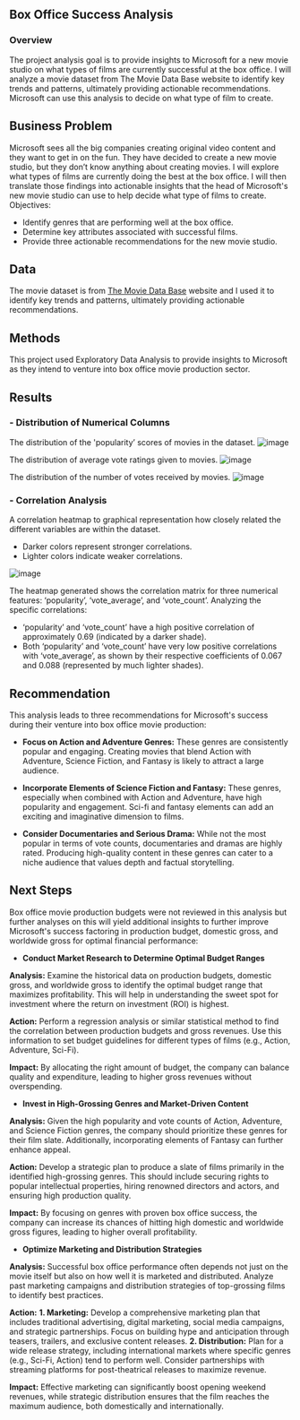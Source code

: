 ## Box Office Success Analysis

### Overview

The project analysis goal is to provide insights to Microsoft for a new movie studio on what types of films are currently successful at the box office. I will analyze a movie dataset from The Movie Data Base website to identify key trends and patterns, ultimately providing actionable recommendations. Microsoft can use this analysis to decide on what type of film to create.

## Business Problem

Microsoft sees all the big companies creating original video content and they want to get in on the fun. They have decided to create a new movie studio, but they don’t know anything about creating movies. I will explore what types of films are currently doing the best at the box office. I will then translate those findings into actionable insights that the head of Microsoft's new movie studio can use to help decide what type of films to create. Objectives:

- Identify genres that are performing well at the box office.
- Determine key attributes associated with successful films.
- Provide three actionable recommendations for the new movie studio.

## Data

The movie dataset is from [The Movie Data Base](https://www.themoviedb.org/) website and I used it to identify key trends and patterns, ultimately providing actionable recommendations.

## Methods

This project used Exploratory Data Analysis to provide insights to Microsoft as they intend to venture into box office movie production sector.

## Results
### - Distribution of Numerical Columns
The distribution of the 'popularity’ scores of movies in the dataset.
![image](https://github.com/Leila-Nyambura/phase_1_project/assets/164230963/61e22cb0-91f4-47da-8ea4-4342d8772a84)

The distribution of average vote ratings given to movies.
![image](https://github.com/Leila-Nyambura/phase_1_project/assets/164230963/d9eb1b55-7be6-4fcd-a6ed-63d62a5278fb)

The distribution of the number of votes received by movies.
![image](https://github.com/Leila-Nyambura/phase_1_project/assets/164230963/ca108257-bdb7-4f16-bcc6-610c8d98a516)

### - Correlation Analysis
A correlation heatmap to graphical representation how closely related the different variables are within the dataset.
- Darker colors represent stronger correlations.
- Lighter colors indicate weaker correlations.

![image](https://github.com/Leila-Nyambura/phase_1_project/assets/164230963/c50510e3-bda6-4eb3-9592-b2fe778b81fb)

The heatmap generated shows the correlation matrix for three numerical features: ‘popularity’, ‘vote_average’, and ‘vote_count’. Analyzing the specific correlations:
- ‘popularity’ and ‘vote_count’ have a high positive correlation of approximately 0.69 (indicated by a darker shade).
- Both ‘popularity’ and ‘vote_count’ have very low positive correlations with ‘vote_average’, as shown by their respective coefficients of 0.067 and 0.088 (represented by much lighter shades).

## Recommendation
This analysis leads to three recommendations for Microsoft's success during their venture into box office movie production:  

- <b>Focus on Action and Adventure Genres:</b> These genres are consistently popular and engaging. Creating movies that blend Action with Adventure, Science Fiction, and Fantasy is likely to attract a large audience.

- <b>Incorporate Elements of Science Fiction and Fantasy:</b> These genres, especially when combined with Action and Adventure, have high popularity and engagement. Sci-fi and fantasy elements can add an exciting and imaginative dimension to films.

- <b>Consider Documentaries and Serious Drama:</b> While not the most popular in terms of vote counts, documentaries and dramas are highly rated. Producing high-quality content in these genres can cater to a niche audience that values depth and factual storytelling.

## Next Steps
Box office movie production budgets were not reviewed in this analysis but further analyses on this will yield additional insights to further improve Microsoft's success factoring in production budget, domestic gross, and worldwide gross for optimal financial performance:

- <b>Conduct Market Research to Determine Optimal Budget Ranges</b>

<b>Analysis:</b> Examine the historical data on production budgets, domestic gross, and worldwide gross to identify the optimal budget range that maximizes profitability. This will help in understanding the sweet spot for investment where the return on investment (ROI) is highest.

<b>Action:</b> Perform a regression analysis or similar statistical method to find the correlation between production budgets and gross revenues. Use this information to set budget guidelines for different types of films (e.g., Action, Adventure, Sci-Fi).

<b>Impact:</b> By allocating the right amount of budget, the company can balance quality and expenditure, leading to higher gross revenues without overspending.
- <b>Invest in High-Grossing Genres and Market-Driven Content</b>

<b>Analysis:</b> Given the high popularity and vote counts of Action, Adventure, and Science Fiction genres, the company should prioritize these genres for their film slate. Additionally, incorporating elements of Fantasy can further enhance appeal.

<b>Action:</b> Develop a strategic plan to produce a slate of films primarily in the identified high-grossing genres. This should include securing rights to popular intellectual properties, hiring renowned directors and actors, and ensuring high production quality.

<b>Impact:</b> By focusing on genres with proven box office success, the company can increase its chances of hitting high domestic and worldwide gross figures, leading to higher overall profitability.
- <b>Optimize Marketing and Distribution Strategies</b>

<b>Analysis:</b> Successful box office performance often depends not just on the movie itself but also on how well it is marketed and distributed. Analyze past marketing campaigns and distribution strategies of top-grossing films to identify best practices.

<b>Action:</b> <b>1. Marketing:</b> Develop a comprehensive marketing plan that includes traditional advertising, digital marketing, social media campaigns, and strategic partnerships. Focus on building hype and anticipation through teasers, trailers, and exclusive content releases. <b>2. Distribution:</b> Plan for a wide release strategy, including international markets where specific genres (e.g., Sci-Fi, Action) tend to perform well. Consider partnerships with streaming platforms for post-theatrical releases to maximize revenue.

<b>Impact:</b> Effective marketing can significantly boost opening weekend revenues, while strategic distribution ensures that the film reaches the maximum audience, both domestically and internationally.
